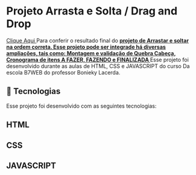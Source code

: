 # Projeto Arrasta e Solta / Drag and Drop
<a href="https://euchristianferreira.github.io/Arrasta-e-Solta-Drag-And-Drop/" target="_blank">Clique Aqui </a>
Para conferir o resultado final do <b><a href="https://euchristianferreira.github.io/Arrasta-e-Solta-Drag-And-Drop/" target="_blank">projeto de Arrastar e soltar na ordem correta. Esse projeto pode ser integrade há diversas ampliações, tais como: Montagem e validação de Quebra Cabeça, Cronograma de itens A FAZER, FAZENDO e FINALIZADA </a> </b>
Esse projeto foi desenvolvido durante as aulas de HTML, CSS e JAVASCRIPT do curso Da escola B7WEB do professor Bonieky Lacerda.

## 🚀 Tecnologias

<p> Esse projeto foi desenvolvido com as seguintes tecnologias: </p>

## HTML
## CSS
## JAVASCRIPT

